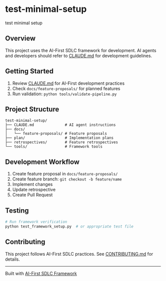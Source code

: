 # test-minimal-setup

test minimal setup

## Overview

This project uses the AI-First SDLC framework for development. AI agents and developers should refer to [CLAUDE.md](CLAUDE.md) for development guidelines.

## Getting Started

1. Review [CLAUDE.md](CLAUDE.md) for AI-First development practices
2. Check `docs/feature-proposals/` for planned features
3. Run validation: `python tools/validate-pipeline.py`

## Project Structure

```
test-minimal-setup/
├── CLAUDE.md              # AI agent instructions
├── docs/
│   └── feature-proposals/ # Feature proposals
├── plan/                  # Implementation plans
├── retrospectives/        # Feature retrospectives
└── tools/                 # Framework tools
```

## Development Workflow

1. Create feature proposal in `docs/feature-proposals/`
2. Create feature branch: `git checkout -b feature/name`
3. Implement changes
4. Update retrospective
5. Create Pull Request

## Testing

```bash
# Run framework verification
python test_framework_setup.py  # or appropriate test file
```

## Contributing

This project follows AI-First SDLC practices. See [CONTRIBUTING.md](CONTRIBUTING.md) for details.

---

Built with [AI-First SDLC Framework](https://github.com/SteveGJones/ai-first-sdlc-practices)
